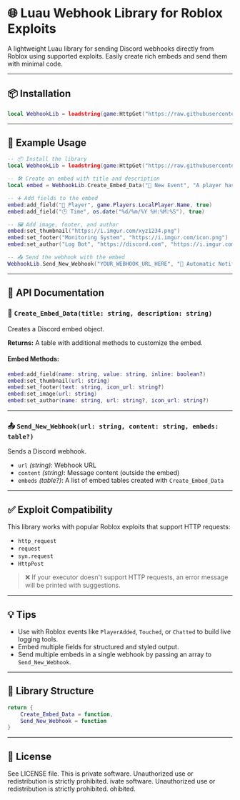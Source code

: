 # 🌐 Luau Webhook Library for Roblox Exploits

A lightweight Luau library for sending Discord webhooks directly from Roblox using supported exploits. Easily create rich embeds and send them with minimal code.

---

## 📦 Installation

```lua
local WebhookLib = loadstring(game:HttpGet("https://raw.githubusercontent.com/Zyfrionva/Raws/main/WebhookLib.lua"))()
```

---

## 🚀 Example Usage

```lua
-- 📦 Install the library
local WebhookLib = loadstring(game:HttpGet("https://raw.githubusercontent.com/Zyfrionva/Raws/main/WebhookLib.lua"))()

-- 🛠️ Create an embed with title and description
local embed = WebhookLib.Create_Embed_Data("🔔 New Event", "A player has joined the game!")

-- ➕ Add fields to the embed
embed:add_field("👤 Player", game.Players.LocalPlayer.Name, true)
embed:add_field("🕒 Time", os.date("%d/%m/%Y %H:%M:%S"), true)

-- 🖼️ Add image, footer, and author
embed:set_thumbnail("https://i.imgur.com/xyz1234.png")
embed:set_footer("Monitoring System", "https://i.imgur.com/icon.png")
embed:set_author("Log Bot", "https://discord.com", "https://i.imgur.com/bot-icon.png")

-- 📤 Send the webhook with the embed
WebhookLib.Send_New_Webhook("YOUR_WEBHOOK_URL_HERE", "📢 Automatic Notification:", {embed})
```

---

## 📘 API Documentation

### 🔧 `Create_Embed_Data(title: string, description: string)`

Creates a Discord embed object.

**Returns:** A table with additional methods to customize the embed.

#### Embed Methods:
```lua
embed:add_field(name: string, value: string, inline: boolean?)
embed:set_thumbnail(url: string)
embed:set_footer(text: string, icon_url: string?)
embed:set_image(url: string)
embed:set_author(name: string, url: string?, icon_url: string?)
```

---

### 📤 `Send_New_Webhook(url: string, content: string, embeds: table?)`

Sends a Discord webhook.

- `url` *(string)*: Webhook URL
- `content` *(string)*: Message content (outside the embed)
- `embeds` *(table?)*: A list of embed tables created with `Create_Embed_Data`

---

## ✅ Exploit Compatibility

This library works with popular Roblox exploits that support HTTP requests:

- `http_request`
- `request`
- `syn.request`
- `HttpPost`

> ❌ If your executor doesn't support HTTP requests, an error message will be printed with suggestions.

---

## 💡 Tips

- Use with Roblox events like `PlayerAdded`, `Touched`, or `Chatted` to build live logging tools.
- Embed multiple fields for structured and styled output.
- Send multiple embeds in a single webhook by passing an array to `Send_New_Webhook`.

---

## 📂 Library Structure

```lua
return {
    Create_Embed_Data = function,
    Send_New_Webhook = function
}
```

---

## 📄 License

See LICENSE file. This is private software. Unauthorized use or redistribution is strictly prohibited.
ivate software. Unauthorized use or redistribution is strictly prohibited.
ohibited.
